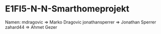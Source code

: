 # E1FI5-N-N-Smarthomeprojekt

Namen: 
mdragovic => Marko Dragovic
jonathansperrer => Jonathan Sperrer
zahard44 => Ahmet Gezer
